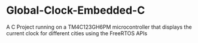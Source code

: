 # Global-Clock-Embedded-C
A C Project running on a TM4C123GH6PM microcontroller that displays the current clock for different cities using the FreeRTOS APIs
